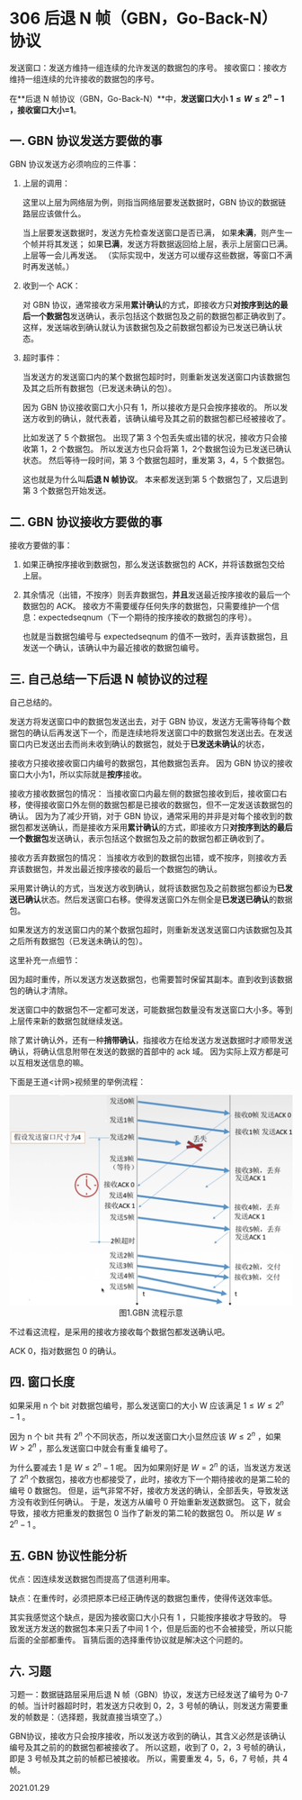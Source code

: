 # 306 后退 N 帧（GBN，Go-Back-N）协议

发送窗口：发送方维持一组连续的允许发送的数据包的序号。
接收窗口：接收方维持一组连续的允许接收的数据包的序号。

在**后退 N 帧协议（GBN，Go-Back-N）**中，**发送窗口大小 $1\leq W\leq 2^n-1$ ，接收窗口大小=1**。

## 一. GBN 协议发送方要做的事

GBN 协议发送方必须响应的三件事：

1. 上层的调用：

   这里以上层为网络层为例，则指当网络层要发送数据时，GBN 协议的数据链路层应该做什么。

   当上层要发送数据时，发送方先检查发送窗口是否已满，
   如果**未满**，则产生一个帧并将其发送；
   如果**已满**，发送方将数据返回给上层，表示上层窗口已满。上层等一会儿再发送。
   （实际实现中，发送方可以缓存这些数据，等窗口不满时再发送帧。）

2. 收到一个 ACK：

   对 GBN 协议，通常接收方采用**累计确认**的方式，即接收方只**对按序到达的最后一个数据包**发送确认，表示包括这个数据包及之前的数据包都正确收到了。
   这样，发送端收到确认就认为该数据包及之前数据包都设为已发送已确认状态。

3. 超时事件：

   当发送方的发送窗口内的某个数据包超时时，则重新发送发送窗口内该数据包及其之后所有数据包（已发送未确认的包）。

   因为 GBN 协议接收窗口大小只有 1，所以接收方是只会按序接收的。
   所以发送方收到的确认，就代表着，该确认编号及其之前的数据包都已经被接收了。

   比如发送了 5 个数据包。
   出现了第 3 个包丢失或出错的状况，接收方只会接收第 1，2 个数据包。
   所以发送方也只会将第 1，2个数据包设为已发送已确认状态。
   然后等待一段时间，第 3 个数据包超时，重发第 3，4，5 个数据包。

   这也就是为什么叫**后退 N 帧协议**。
   本来都发送到第 5 个数据包了，又后退到第 3 个数据包开始发送。

## 二. GBN 协议接收方要做的事

接收方要做的事：

1. 如果正确按序接收到数据包，那么发送该数据包的 ACK，并将该数据包交给上层。

2. 其余情况（出错，不按序）则丢弃数据包，**并且**发送最近按序接收的最后一个数据包的 ACK。
   接收方不需要缓存任何失序的数据包，只需要维护一个信息：expectedseqnum（下一个期待的按序接收的数据包的序号）。

   也就是当数据包编号与 expectedseqnum 的值不一致时，丢弃该数据包，且发送一个确认，该确认中为最近接收的数据包编号。

## 三. 自己总结一下后退 N 帧协议的过程

自己总结的。

发送方将发送窗口中的数据包发送出去，对于 GBN 协议，发送方无需等待每个数据包的确认后再发送下一个，而是连续地将发送窗口中的数据包发送出去。在发送窗口内已发送出去而尚未收到确认的数据包，就处于**已发送未确认**的状态，

接收方只接收接收窗口内编号的数据包，其他数据包丢弃。
因为 GBN 协议的接收窗口大小为1，所以实际就是**按序**接收。

接收方接收数据包的情况：
当接收窗口内最左侧的数据包接收到后，接收窗口右移，使得接收窗口外左侧的数据包都是已接收的数据包，但不一定发送该数据包的确认。
因为为了减少开销，对于 GBN 协议，通常采用的并非是对每个接收到的数据包都发送确认，而是接收方采用**累计确认**的方式，即接收方只**对按序到达的最后一个数据包**发送确认，表示包括这个数据包及之前的数据包都正确收到了。

接收方丢弃数据包的情况：
当接收方收到的数据包出错，或不按序，则接收方丢弃该数据包，并发出最近按序接收的最后一个数据包的确认。

采用累计确认的方式，当发送方收到确认，就将该数据包及之前数据包都设为**已发送已确认**状态。然后发送窗口右移。使得发送窗口外左侧全是**已发送已确认**的数据包。

如果发送方的发送窗口内的某个数据包超时，则重新发送发送窗口内该数据包及其之后所有数据包（已发送未确认的包）。

这里补充一点细节：

因为超时重传，所以发送方发送数据包，也需要暂时保留其副本。直到收到该数据包的确认才清除。

发送窗口中的数据包不一定都可发送，可能数据包数量没有发送窗口大小多。等到上层传来新的数据包就继续发送。

除了累计确认外，还有一种**捎带确认**，指接收方在给发送方发送数据时才顺带发送确认，将确认信息附带在发送的数据的首部中的 ack 域。
因为实际上双方都是可以互相发送信息的嘛。

下面是王道<计网>视频里的举例流程：

<img src="计网306-1.png" alt="计网306-1" style="zoom:67%;" />

<center>图1.GBN 流程示意</center>

不过看这流程，是采用的接收方接收每个数据包都发送确认吧。

ACK 0，指对数据包 0 的确认。

## 四. 窗口长度

如果采用 n 个 bit 对数据包编号，那么发送窗口的大小 W 应该满足 $1\leq W\leq 2^n-1$ 。

因为 n 个 bit 共有 $2^n$ 个不同状态，所以发送窗口大小显然应该 $W\leq2^n$ ，如果 $W>2^n$ ，那么发送窗口中就会有重复编号了。

为什么要减去 1 是 $W\leq2^n-1$ 呢。
因为如果刚好是 $W=2^n$ 的话，当发送方发送了 $2^n$ 个数据包，接收方也都接受了，此时，接收方下一个期待接收的是第二轮的编号 0 数据包。
但是，运气非常不好，接收方发送的确认，全部丢失，导致发送方没有收到任何确认。
于是，发送方从编号 0 开始重新发送数据包。
这下，就会导致，接收方把重发的数据包 0 当作了新发的第二轮的数据包 0。
所以是 $W\leq2^n-1$ 。

## 五. GBN 协议性能分析

优点：因连续发送数据包而提高了信道利用率。

缺点：在重传时，必须把原本已经正确传送的数据包重传，使得传送效率低。

其实我感觉这个缺点，是因为接收窗口大小只有 1 ，只能按序接收才导致的。
导致发送方发送的数据包本来只丢了中间 1 个，但是后面的也不会被接受，所以只能后面的全部都重传。
盲猜后面的选择重传协议就是解决这个问题的。

## 六. 习题

习题一：数据链路层采用后退 N 帧（GBN）协议，发送方已经发送了编号为 0-7 的帧。当计时器超时时，若发送方只收到 0，2，3 号帧的确认，则发送方需要重发的帧数是：（选择题，我就直接当填空了。）

GBN协议，接收方只会按序接收，所以发送方收到的确认，其含义必然是该确认编号及其之前的的数据包都被接收了。
所以这题，收到了 0，2，3 号帧的确认，即是 3 号帧及其之前的帧都已被接收。
所以，需要重发 4，5，6，7 号帧，共 4 帧。

2021.01.29